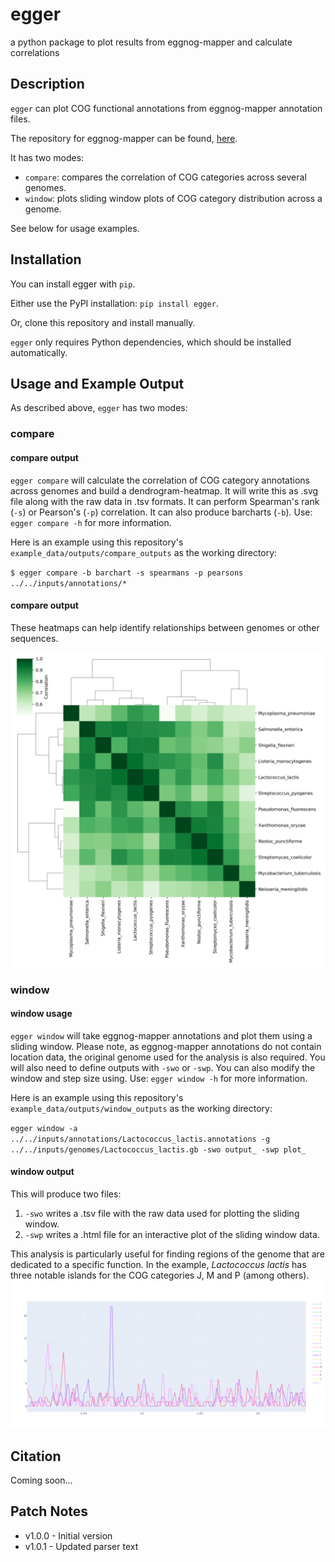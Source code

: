 # egger
a python package to plot results from eggnog-mapper and calculate correlations

## Description

`egger` can plot COG functional annotations from eggnog-mapper annotation files.

The repository for eggnog-mapper can be found, [here](https://github.com/eggnogdb/eggnog-mapper).

It has two modes:
- `compare`: compares the correlation of COG categories across several genomes.
- `window`: plots sliding window plots of COG category distribution across a genome.

See below for usage examples.

## Installation

You can install egger with `pip`.

Either use the PyPI installation: `pip install egger`.

Or, clone this repository and install manually. 

`egger` only requires Python dependencies, which should be installed automatically. 

## Usage and Example Output
As described above, `egger` has two modes:

### compare

#### compare output
`egger compare` will calculate the correlation of COG category annotations across genomes and build a dendrogram-heatmap. 
It will write this as .svg file along with the raw data in .tsv formats. It can perform Spearman's rank (`-s`) or Pearson's (`-p`) correlation. 
It can also produce barcharts (`-b`). Use: `egger compare -h` for more information.

Here is an example using this repository's `example_data/outputs/compare_outputs` as the working directory:

`$ egger compare -b barchart -s spearmans -p pearsons ../../inputs/annotations/*`

#### compare output
These heatmaps can help identify relationships between genomes or other sequences. 

![Compare example output](https://github.com/drboothtj/egger/blob/main/example_data/outputs/compare_outputs/spearmans.svg)

### window

#### window usage
`egger window` will take eggnog-mapper annotations and plot them using a sliding window.
Please note, as eggnog-mapper annotations do not contain location data, the original genome used for the analysis is also required.
You will also need to define outputs with `-swo` or `-swp`. You can also modify the window and step size using. Use: `egger window -h` for more information.

Here is an example using this repository's `example_data/outputs/window_outputs` as the working directory:

`egger window -a ../../inputs/annotations/Lactococcus_lactis.annotations -g ../../inputs/genomes/Lactococcus_lactis.gb -swo output_ -swp plot_`

#### window output
This will produce two files:

1. `-swo` writes a .tsv file with the raw data used for plotting the sliding window.
2. `-swp` writes a .html file for an interactive plot of the sliding window data.

This analysis is particularly useful for finding regions of the genome that are dedicated to a specific function. In the example, *Lactococcus lactis* has three notable islands for the COG categories J, M and P (among others).
![example window output](https://github.com/drboothtj/egger/blob/main/example_data/outputs/window_outputs/plot_AP018499.png)

## Citation

Coming soon...

## Patch Notes
- v1.0.0 - Initial version
- v1.0.1 - Updated parser text
  
